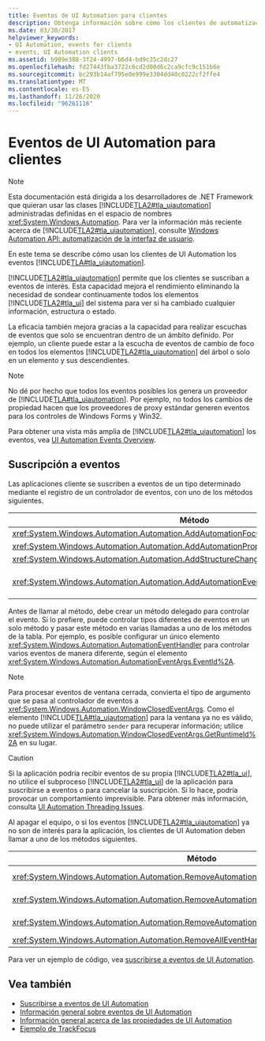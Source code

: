 ```yaml
---
title: Eventos de UI Automation para clientes
description: Obtenga información sobre cómo los clientes de automatización de la interfaz de usuario usan los eventos de automatización de la interfaz de usuario de Microsoft en .NET. La automatización de la interfaz de usuario permite a los clientes suscribirse a eventos de interés.
ms.date: 03/30/2017
helpviewer_keywords:
- UI Automation, events for clients
- events, UI Automation clients
ms.assetid: b909e388-3f24-4997-b6d4-bd9c35c2dc27
ms.openlocfilehash: fd27443fba3722c6cd2d00d6c2ca9cfc9c151b6e
ms.sourcegitcommit: bc293b14af795e0e999e3304dd40c0222cf2ffe4
ms.translationtype: MT
ms.contentlocale: es-ES
ms.lasthandoff: 11/26/2020
ms.locfileid: "96261116"
---
```

# <a name="ui-automation-events-for-clients"></a>Eventos de UI Automation para clientes

> [!NOTE]
> Esta documentación está dirigida a los desarrolladores de .NET Framework que quieran usar las clases [!INCLUDE[TLA2#tla_uiautomation](../../../includes/tla2sharptla-uiautomation-md.md)] administradas definidas en el espacio de nombres <xref:System.Windows.Automation>. Para ver la información más reciente acerca de [!INCLUDE[TLA2#tla_uiautomation](../../../includes/tla2sharptla-uiautomation-md.md)], consulte [Windows Automation API: automatización de la interfaz de usuario](/windows/win32/winauto/entry-uiauto-win32).  
  
 En este tema se describe cómo usan los clientes de UI Automation los eventos [!INCLUDE[TLA#tla_uiautomation](../../../includes/tlasharptla-uiautomation-md.md)].  
  
 [!INCLUDE[TLA2#tla_uiautomation](../../../includes/tla2sharptla-uiautomation-md.md)] permite que los clientes se suscriban a eventos de interés. Esta capacidad mejora el rendimiento eliminando la necesidad de sondear continuamente todos los elementos [!INCLUDE[TLA2#tla_ui](../../../includes/tla2sharptla-ui-md.md)] del sistema para ver si ha cambiado cualquier información, estructura o estado.  
  
 La eficacia también mejora gracias a la capacidad para realizar escuchas de eventos que solo se encuentran dentro de un ámbito definido. Por ejemplo, un cliente puede estar a la escucha de eventos de cambio de foco en todos los elementos [!INCLUDE[TLA2#tla_uiautomation](../../../includes/tla2sharptla-uiautomation-md.md)] del árbol o solo en un elemento y sus descendientes.  
  
> [!NOTE]
> No dé por hecho que todos los eventos posibles los genera un proveedor de [!INCLUDE[TLA#tla_uiautomation](../../../includes/tlasharptla-uiautomation-md.md)]. Por ejemplo, no todos los cambios de propiedad hacen que los proveedores de proxy estándar generen eventos para los controles de Windows Forms y Win32.  
  
 Para obtener una vista más amplia de [!INCLUDE[TLA2#tla_uiautomation](../../../includes/tla2sharptla-uiautomation-md.md)] los eventos, vea [UI Automation Events Overview](ui-automation-events-overview.md).  
  
<a name="Subscribing_to_Events"></a>

## <a name="subscribing-to-events"></a>Suscripción a eventos  

 Las aplicaciones cliente se suscriben a eventos de un tipo determinado mediante el registro de un controlador de eventos, con uno de los métodos siguientes.  
  
|Método|Tipo de evento|Tipo de argumentos de evento|Tipo delegado|  
|------------|----------------|--------------------------|-------------------|  
|<xref:System.Windows.Automation.Automation.AddAutomationFocusChangedEventHandler%2A>|Cambio de foco|<xref:System.Windows.Automation.AutomationFocusChangedEventArgs>|<xref:System.Windows.Automation.AutomationFocusChangedEventHandler>|  
|<xref:System.Windows.Automation.Automation.AddAutomationPropertyChangedEventHandler%2A>|Cambio de propiedad|<xref:System.Windows.Automation.AutomationPropertyChangedEventArgs>|<xref:System.Windows.Automation.AutomationPropertyChangedEventHandler>|  
|<xref:System.Windows.Automation.Automation.AddStructureChangedEventHandler%2A>|Cambio de estructura|<xref:System.Windows.Automation.StructureChangedEventArgs>|<xref:System.Windows.Automation.StructureChangedEventHandler>|  
|<xref:System.Windows.Automation.Automation.AddAutomationEventHandler%2A>|Todos los demás eventos, identificados por un elemento <xref:System.Windows.Automation.AutomationEvent>|<xref:System.Windows.Automation.AutomationEventArgs> o <xref:System.Windows.Automation.WindowClosedEventArgs>|<xref:System.Windows.Automation.AutomationEventHandler>|  
  
 Antes de llamar al método, debe crear un método delegado para controlar el evento. Si lo prefiere, puede controlar tipos diferentes de eventos en un solo método y pasar este método en varias llamadas a uno de los métodos de la tabla. Por ejemplo, es posible configurar un único elemento <xref:System.Windows.Automation.AutomationEventHandler> para controlar varios eventos de manera diferente, según el elemento <xref:System.Windows.Automation.AutomationEventArgs.EventId%2A>.  
  
> [!NOTE]
> Para procesar eventos de ventana cerrada, convierta el tipo de argumento que se pasa al controlador de eventos a <xref:System.Windows.Automation.WindowClosedEventArgs>. Como el elemento [!INCLUDE[TLA#tla_uiautomation](../../../includes/tlasharptla-uiautomation-md.md)] para la ventana ya no es válido, no puede utilizar el parámetro `sender` para recuperar información; utilice <xref:System.Windows.Automation.WindowClosedEventArgs.GetRuntimeId%2A> en su lugar.  
  
> [!CAUTION]
> Si la aplicación podría recibir eventos de su propia [!INCLUDE[TLA2#tla_ui](../../../includes/tla2sharptla-ui-md.md)], no utilice el subproceso [!INCLUDE[TLA2#tla_ui](../../../includes/tla2sharptla-ui-md.md)] de la aplicación para suscribirse a eventos o para cancelar la suscripción. Si lo hace, podría provocar un comportamiento imprevisible. Para obtener más información, consulta [UI Automation Threading Issues](ui-automation-threading-issues.md).  
  
 Al apagar el equipo, o si los eventos [!INCLUDE[TLA2#tla_uiautomation](../../../includes/tla2sharptla-uiautomation-md.md)] ya no son de interés para la aplicación, los clientes de UI Automation deben llamar a uno de los métodos siguientes.  
  
|Método|Descripción|  
|------------|-----------------|  
|<xref:System.Windows.Automation.Automation.RemoveAutomationEventHandler%2A>|Anula el registro de un controlador de eventos que se registró mediante <xref:System.Windows.Automation.Automation.AddAutomationEventHandler%2A>.|  
|<xref:System.Windows.Automation.Automation.RemoveAutomationFocusChangedEventHandler%2A>|Anula el registro de un controlador de eventos que se registró mediante <xref:System.Windows.Automation.Automation.AddAutomationFocusChangedEventHandler%2A>.|  
|<xref:System.Windows.Automation.Automation.RemoveAutomationPropertyChangedEventHandler%2A>|Anula el registro de un controlador de eventos que se registró mediante <xref:System.Windows.Automation.Automation.AddAutomationPropertyChangedEventHandler%2A>.|  
|<xref:System.Windows.Automation.Automation.RemoveAllEventHandlers%2A>|Anula el registro de todos los controladores de eventos registrados.|  
  
 Para ver un ejemplo de código, vea [suscribirse a eventos de UI Automation](subscribe-to-ui-automation-events.md).  
  
## <a name="see-also"></a>Vea también

- [Suscribirse a eventos de UI Automation](subscribe-to-ui-automation-events.md)
- [Información general sobre eventos de UI Automation](ui-automation-events-overview.md)
- [Información general acerca de las propiedades de UI Automation](ui-automation-properties-overview.md)
- [Ejemplo de TrackFocus](https://github.com/Microsoft/WPF-Samples/tree/master/Accessibility/FocusTracker)
